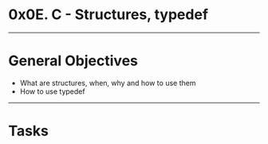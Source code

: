 # 0x0E. C - Structures, typedef

---
# General Objectives

- What are structures, when, why and how to use them
- How to use typedef

---
# Tasks

